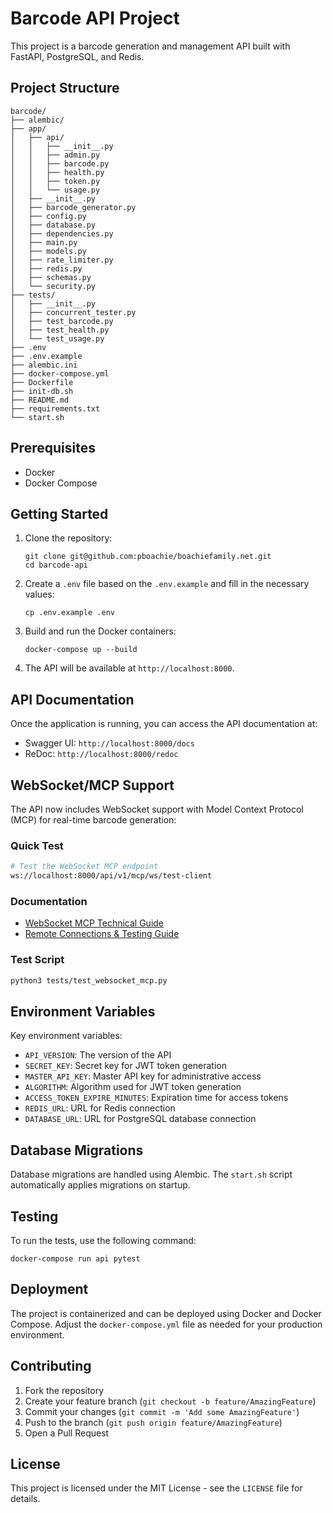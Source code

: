 # Barcode API Project

This project is a barcode generation and management API built with FastAPI, PostgreSQL, and Redis.

## Project Structure

```
barcode/
├── alembic/
├── app/
│   ├── api/
│   │   ├── __init__.py
│   │   ├── admin.py
│   │   ├── barcode.py
│   │   ├── health.py
│   │   ├── token.py
│   │   └── usage.py
│   ├── __init__.py
│   ├── barcode_generator.py
│   ├── config.py
│   ├── database.py
│   ├── dependencies.py
│   ├── main.py
│   ├── models.py
│   ├── rate_limiter.py
│   ├── redis.py
│   ├── schemas.py
│   └── security.py
├── tests/
│   ├── __init__.py
│   ├── concurrent_tester.py
│   ├── test_barcode.py
│   ├── test_health.py
│   └── test_usage.py
├── .env
├── .env.example
├── alembic.ini
├── docker-compose.yml
├── Dockerfile
├── init-db.sh
├── README.md
├── requirements.txt
└── start.sh
```

## Prerequisites

- Docker
- Docker Compose

## Getting Started

1. Clone the repository:
   ```
   git clone git@github.com:pboachie/boachiefamily.net.git
   cd barcode-api
   ```

2. Create a `.env` file based on the `.env.example` and fill in the necessary values:
   ```
   cp .env.example .env
   ```

3. Build and run the Docker containers:
   ```
   docker-compose up --build
   ```

4. The API will be available at `http://localhost:8000`.

## API Documentation

Once the application is running, you can access the API documentation at:

- Swagger UI: `http://localhost:8000/docs`
- ReDoc: `http://localhost:8000/redoc`

## WebSocket/MCP Support

The API now includes WebSocket support with Model Context Protocol (MCP) for real-time barcode generation:

### Quick Test
```bash
# Test the WebSocket MCP endpoint
ws://localhost:8000/api/v1/mcp/ws/test-client
```

### Documentation
- [WebSocket MCP Technical Guide](WEBSOCKET_MCP.md)
- [Remote Connections & Testing Guide](../REMOTE_CONNECTIONS.md)

### Test Script
```bash
python3 tests/test_websocket_mcp.py
```

## Environment Variables

Key environment variables:

- `API_VERSION`: The version of the API
- `SECRET_KEY`: Secret key for JWT token generation
- `MASTER_API_KEY`: Master API key for administrative access
- `ALGORITHM`: Algorithm used for JWT token generation
- `ACCESS_TOKEN_EXPIRE_MINUTES`: Expiration time for access tokens
- `REDIS_URL`: URL for Redis connection
- `DATABASE_URL`: URL for PostgreSQL database connection

## Database Migrations

Database migrations are handled using Alembic. The `start.sh` script automatically applies migrations on startup.

## Testing

To run the tests, use the following command:

```
docker-compose run api pytest
```

## Deployment

The project is containerized and can be deployed using Docker and Docker Compose. Adjust the `docker-compose.yml` file as needed for your production environment.

## Contributing

1. Fork the repository
2. Create your feature branch (`git checkout -b feature/AmazingFeature`)
3. Commit your changes (`git commit -m 'Add some AmazingFeature'`)
4. Push to the branch (`git push origin feature/AmazingFeature`)
5. Open a Pull Request

## License

This project is licensed under the MIT License - see the `LICENSE` file for details.
